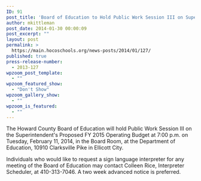 ```yaml
---
ID: 91
post_title: 'Board of Education to Hold Public Work Session III on Superintendent&#8217;s Proposed FY 2015 Operating Budget'
author: mkittleman
post_date: 2014-01-30 00:00:09
post_excerpt: ""
layout: post
permalink: >
  https://main.hocoschools.org/news-posts/2014/01/127/
published: true
press-release-number:
  - 2013-127
wpzoom_post_template:
  - ""
wpzoom_featured_show:
  - "Don't Show"
wpzoom_gallery_show:
  - ""
wpzoom_is_featured:
  - ""
---
```

The Howard County Board of Education will hold Public Work Session III on the Superintendent's Proposed FY 2015 Operating Budget at 7:00 p.m. on Tuesday, February 11, 2014, in the Board Room, at the Department of Education, 10910 Clarksville Pike in Ellicott City.

Individuals who would like to request a sign language interpreter for any meeting of the Board of Education may contact Colleen Rice, Interpreter Scheduler, at 410-313-7046. A two week advanced notice is preferred.